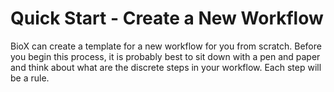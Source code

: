 # Quick Start - Create a New Workflow



BioX can create a template for a new workflow for you from scratch. Before you begin this process, it is probably best to sit down with a pen and paper and think about what are the discrete steps in your workflow. Each step will be a rule.





